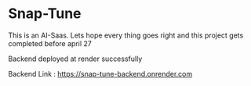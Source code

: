 # Snap-Tune

This is an AI-Saas. Lets hope every thing goes right and this project gets completed before april 27

Backend deployed at render successfully

Backend Link : https://snap-tune-backend.onrender.com
